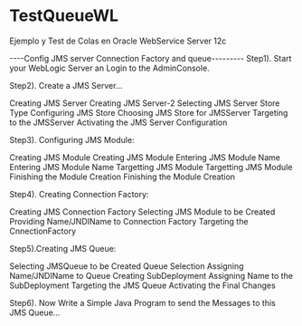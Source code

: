 # TestQueueWL
Ejemplo y Test de Colas en Oracle WebService Server 12c 


----Config JMS server Connection Factory and queue---------
Step1). Start your WebLogic Server an Login to the AdminConsole.

Step2). Create a JMS Server…

Creating JMS Server
Creating JMS Server-2
Selecting JMS Server Store Type
Configuring JMS Store
Choosing JMS Store for JMSServer
Targeting to the JMSServer
Activating the JMS Server Configuration

Step3). Configuring JMS Module:

Creating JMS Module
Creating JMS Module
Entering JMS Module Name
Entering JMS Module Name
Targetting JMS Module
Targetting JMS Module
Finishing the Module Creation
Finishing the Module Creation

Step4). Creating Connection Factory:

Creating JMS Connection Factory
Selecting JMS Module to be Created
Providing Name/JNDIName to Connection Factory
Targeting the CnnectionFactory

Step5).Creating JMS Queue:

Selecting JMSQueue to be Created
Queue Selection
Assigning Name/JNDIName to Queue
Creating SubDeployment
Assigning Name to the SubDeployment
Targeting the JMS Queue
Activating the Final Changes

Step6). Now Write a Simple Java Program to send the Messages to this JMS Queue…

